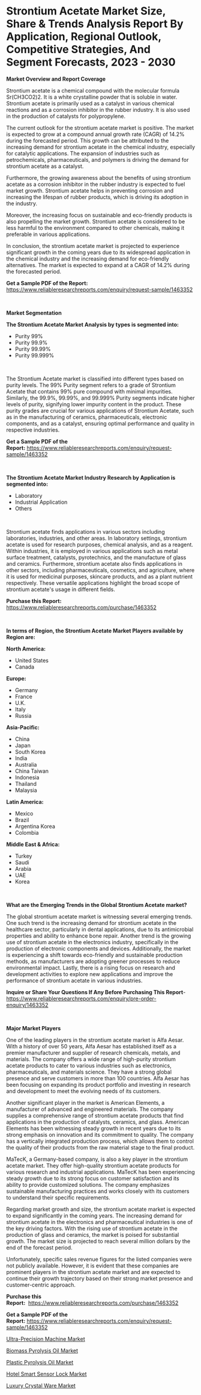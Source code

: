 <p><h1>Strontium Acetate Market Size, Share & Trends Analysis Report By Application, Regional Outlook, Competitive Strategies, And Segment Forecasts, 2023 - 2030</h1></p><p><strong>Market Overview and Report Coverage</strong></p>
<p><p>Strontium acetate is a chemical compound with the molecular formula Sr(CH3CO2)2. It is a white crystalline powder that is soluble in water. Strontium acetate is primarily used as a catalyst in various chemical reactions and as a corrosion inhibitor in the rubber industry. It is also used in the production of catalysts for polypropylene.</p><p>The current outlook for the strontium acetate market is positive. The market is expected to grow at a compound annual growth rate (CAGR) of 14.2% during the forecasted period. This growth can be attributed to the increasing demand for strontium acetate in the chemical industry, especially for catalytic applications. The expansion of industries such as petrochemicals, pharmaceuticals, and polymers is driving the demand for strontium acetate as a catalyst.</p><p>Furthermore, the growing awareness about the benefits of using strontium acetate as a corrosion inhibitor in the rubber industry is expected to fuel market growth. Strontium acetate helps in preventing corrosion and increasing the lifespan of rubber products, which is driving its adoption in the industry.</p><p>Moreover, the increasing focus on sustainable and eco-friendly products is also propelling the market growth. Strontium acetate is considered to be less harmful to the environment compared to other chemicals, making it preferable in various applications.</p><p>In conclusion, the strontium acetate market is projected to experience significant growth in the coming years due to its widespread application in the chemical industry and the increasing demand for eco-friendly alternatives. The market is expected to expand at a CAGR of 14.2% during the forecasted period.</p></p>
<p><strong>Get a Sample PDF of the Report:</strong> <a href="https://www.reliableresearchreports.com/enquiry/request-sample/1463352">https://www.reliableresearchreports.com/enquiry/request-sample/1463352</a></p>
<p>&nbsp;</p>
<p><strong>Market Segmentation</strong></p>
<p><strong>The Strontium Acetate Market Analysis by types is segmented into:</strong></p>
<p><ul><li>Purity 99%</li><li>Purity 99.9%</li><li>Purity 99.99%</li><li>Purity 99.999%</li></ul></p>
<p>&nbsp;</p>
<p><p>The Strontium Acetate market is classified into different types based on purity levels. The 99% Purity segment refers to a grade of Strontium Acetate that contains 99% pure compound with minimal impurities. Similarly, the 99.9%, 99.99%, and 99.999% Purity segments indicate higher levels of purity, signifying lower impurity content in the product. These purity grades are crucial for various applications of Strontium Acetate, such as in the manufacturing of ceramics, pharmaceuticals, electronic components, and as a catalyst, ensuring optimal performance and quality in respective industries.</p></p>
<p><strong>Get a Sample PDF of the Report:</strong>&nbsp;<a href="https://www.reliableresearchreports.com/enquiry/request-sample/1463352">https://www.reliableresearchreports.com/enquiry/request-sample/1463352</a></p>
<p>&nbsp;</p>
<p><strong>The Strontium Acetate Market Industry Research by Application is segmented into:</strong></p>
<p><ul><li>Laboratory</li><li>Industrial Application</li><li>Others</li></ul></p>
<p>&nbsp;</p>
<p><p>Strontium acetate finds applications in various sectors including laboratories, industries, and other areas. In laboratory settings, strontium acetate is used for research purposes, chemical analysis, and as a reagent. Within industries, it is employed in various applications such as metal surface treatment, catalysts, pyrotechnics, and the manufacture of glass and ceramics. Furthermore, strontium acetate also finds applications in other sectors, including pharmaceuticals, cosmetics, and agriculture, where it is used for medicinal purposes, skincare products, and as a plant nutrient respectively. These versatile applications highlight the broad scope of strontium acetate's usage in different fields.</p></p>
<p><strong>Purchase this Report:</strong>&nbsp; <a href="https://www.reliableresearchreports.com/purchase/1463352">https://www.reliableresearchreports.com/purchase/1463352</a></p>
<p>&nbsp;</p>
<p><strong>In terms of Region, the Strontium Acetate Market Players available by Region are:</strong></p>
<p>
    <p> <strong> North America: </strong>
        <ul>
            <li>United States</li>
            <li>Canada</li>
        </ul>
        </p> 
    <p> <strong> Europe: </strong>
        <ul>
            <li>Germany</li>
            <li>France</li>
            <li>U.K.</li>
            <li>Italy</li>
            <li>Russia</li>
        </ul>
        </p> 
    <p> <strong> Asia-Pacific: </strong>
        <ul>
            <li>China</li>
            <li>Japan</li>
            <li>South Korea</li>
            <li>India</li>
            <li>Australia</li>
            <li>China Taiwan</li>
            <li>Indonesia</li>
            <li>Thailand</li>
            <li>Malaysia</li>
        </ul>
        </p> 
    <p> <strong> Latin America: </strong>
        <ul>
            <li>Mexico</li>
            <li>Brazil</li>
            <li>Argentina Korea</li>
            <li>Colombia</li>
        </ul>
        </p> 
    <p> <strong> Middle East & Africa: </strong>
        <ul>
            <li>Turkey</li>
            <li>Saudi</li>
            <li>Arabia</li>
            <li>UAE</li>
            <li>Korea</li>
        </ul>
    </p>
    </p>
<p>&nbsp;</p>
<p><strong>What are the Emerging Trends in the Global Strontium Acetate market?</strong></p>
<p><p>The global strontium acetate market is witnessing several emerging trends. One such trend is the increasing demand for strontium acetate in the healthcare sector, particularly in dental applications, due to its antimicrobial properties and ability to enhance bone repair. Another trend is the growing use of strontium acetate in the electronics industry, specifically in the production of electronic components and devices. Additionally, the market is experiencing a shift towards eco-friendly and sustainable production methods, as manufacturers are adopting greener processes to reduce environmental impact. Lastly, there is a rising focus on research and development activities to explore new applications and improve the performance of strontium acetate in various industries.</p></p>
<p><strong>Inquire or Share Your Questions If Any Before Purchasing This Report</strong>- <a href="https://www.reliableresearchreports.com/enquiry/pre-order-enquiry/1463352">https://www.reliableresearchreports.com/enquiry/pre-order-enquiry/1463352</a></p>
<p>&nbsp;</p>
<p><strong>Major Market Players</strong></p>
<p><p>One of the leading players in the strontium acetate market is Alfa Aesar. With a history of over 50 years, Alfa Aesar has established itself as a premier manufacturer and supplier of research chemicals, metals, and materials. The company offers a wide range of high-purity strontium acetate products to cater to various industries such as electronics, pharmaceuticals, and materials science. They have a strong global presence and serve customers in more than 100 countries. Alfa Aesar has been focusing on expanding its product portfolio and investing in research and development to meet the evolving needs of its customers.</p><p>Another significant player in the market is American Elements, a manufacturer of advanced and engineered materials. The company supplies a comprehensive range of strontium acetate products that find applications in the production of catalysts, ceramics, and glass. American Elements has been witnessing steady growth in recent years due to its strong emphasis on innovation and its commitment to quality. The company has a vertically integrated production process, which allows them to control the quality of their products from the raw material stage to the final product.</p><p>MaTecK, a Germany-based company, is also a key player in the strontium acetate market. They offer high-quality strontium acetate products for various research and industrial applications. MaTecK has been experiencing steady growth due to its strong focus on customer satisfaction and its ability to provide customized solutions. The company emphasizes sustainable manufacturing practices and works closely with its customers to understand their specific requirements.</p><p>Regarding market growth and size, the strontium acetate market is expected to expand significantly in the coming years. The increasing demand for strontium acetate in the electronics and pharmaceutical industries is one of the key driving factors. With the rising use of strontium acetate in the production of glass and ceramics, the market is poised for substantial growth. The market size is projected to reach several million dollars by the end of the forecast period.</p><p>Unfortunately, specific sales revenue figures for the listed companies were not publicly available. However, it is evident that these companies are prominent players in the strontium acetate market and are expected to continue their growth trajectory based on their strong market presence and customer-centric approach.</p></p>
<p><strong>Purchase this Report:</strong>&nbsp;&nbsp;<a href="https://www.reliableresearchreports.com/purchase/1463352">https://www.reliableresearchreports.com/purchase/1463352</a></p>
<p></p>
<p><strong>Get a Sample PDF of the Report:</strong>&nbsp;<a href="https://www.reliableresearchreports.com/enquiry/request-sample/1463352">https://www.reliableresearchreports.com/enquiry/request-sample/1463352</a></p>
<p><p><a href="https://medium.com/@santaraynor/ultra-precision-machine-market-report-reveals-the-latest-trends-and-growth-opportunities-of-this-d5582cd967bc">Ultra-Precision Machine Market</a></p><p><a href="https://github.com/ruslanpoljakovrd177/Market-Research-Report-List-1/blob/main/biomass-pyrolysis-oil-market.md">Biomass Pyrolysis Oil Market</a></p><p><a href="https://github.com/gulaimolin/Market-Research-Report-List-1/blob/main/plastic-pyrolysis-oil-market.md">Plastic Pyrolysis Oil Market</a></p><p><a href="https://medium.com/@draft.web.back/hotel-smart-sensor-lock-market-competitive-analysis-market-trends-and-forecast-to-2030-65475add6b18">Hotel Smart Sensor Lock Market</a></p><p><a href="https://medium.com/@react.shoe.mask/decoding-luxury-crystal-ware-market-metrics-market-share-trends-and-growth-patterns-c1bc75c48848">Luxury Crystal Ware Market</a></p></p>